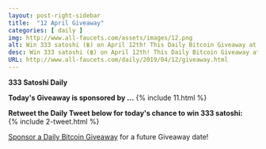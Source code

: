 ```yaml
---
layout: post-right-sidebar
title:  "12 April Giveaway"
categories: [ daily ]
img: http://www.all-faucets.com/assets/images/12.png
alt: Win 333 satoshi (฿) on April 12th! This Daily Bitcoin Giveaway at www.all-faucets.com is sponsored by adBTC.
desc: Win 333 satoshi (฿) on April 12th! This Daily Bitcoin Giveaway at www.all-faucets.com is sponsored by adBTC.
URL: http://www.all-faucets.com/daily/2019/04/12/giveaway.html
---
```

**333 Satoshi Daily**

<b>Today's Giveaway is sponsored by ...</b>
{% include  11.html %}

<b>Retweet the Daily Tweet below for today's chance to win 333 satoshi:</b><br>
{% include  2-tweet.html %}

<a href="http://www.all-faucets.com/daily/2019/03/29/giveaway-sponsorship.html">Sponsor a Daily Bitcoin Giveaway</a> for a future Giveaway date!
